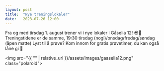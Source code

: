 ```yaml
---
layout: post
title:  "Nye treningslokaler"
date:   2023-07-26 12:00
---
```

Fra og med tirsdag 1. august trener vi i nye lokaler i Gåselia 12! 😎🤙
Treningstidene er de samme, 19:30 tirsdag (nogi)/onsdag/fredag/søndag (åpen matte)
Lyst til å prøve? Kom innom for gratis prøvetimer, du kan også låne gi 🙂

<img src="{{ "" | relative_url }}/assets/images/gaaselia12.png" class="polaroid">
